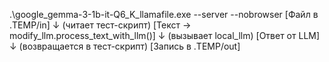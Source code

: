 .\google_gemma-3-1b-it-Q6_K_llamafile.exe --server --nobrowser
[Файл в .TEMP/in]
        ↓ (читает тест-скрипт)
[Текст → modify_llm.process_text_with_llm()]
        ↓ (вызывает local_llm)
[Ответ от LLM]
        ↓ (возвращается в тест-скрипт)
[Запись в .TEMP/out]